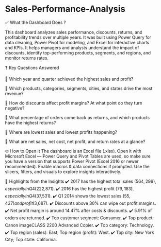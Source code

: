 # Sales-Performance-Analysis

✅ What the Dashboard Does ?

This dashboard analyzes sales performance, discounts, returns, and profitability trends over multiple years.
It was built using Power Query for data cleaning, Power Pivot for modeling, and Excel for interactive charts and KPIs.
It helps managers and analysts understand the impact of discounts, identify top-performing products, segments, and regions, and monitor returns rates.

❓ Key Questions Answered

📌 Which year and quarter achieved the highest sales and profit?

📌 Which products, categories, segments, cities, and states drive the most revenue?

📌 How do discounts affect profit margins? At what point do they turn negative?

📌 What percentage of orders come back as returns, and which products have the highest returns?

📌 Where are lowest sales and lowest profits happening?

📌 What are net sales, net cost, net profit, and return rates at a glance?

⚙️ How to Open It
The dashboard is an Excel file (.xlsx).
Open it with Microsoft Excel — Power Query and Pivot Tables are used, so make sure you have a version that supports Power Pivot (Excel 2016 or newer recommended).
Enable macros & data connections if prompted.
Use the slicers, filters, and visuals to explore insights interactively.

📌 Highlights from the Insights
✔️ 2017 has the highest total sales ($564,299), especially in Q4 ($222,871).
✔️ 2016 has the highest profit ($79,183), especially in Q4 ($37,531).
✔️ Q1 2014 shows the lowest sales ($55,437) and profit ($3,687).
✔️ Discounts above 30% can wipe out profit margins.
✔️ Net profit margin is around 14.47% after costs & discounts.
✔️ 5.91% of orders are returned.
✔️ Top customer segment: Consumer.
✔️ Top product: Canon imageCLASS 2200 Advanced Copier.
✔️ Top category: Technology.
✔️ Top region (sales): East; Top region (profit): West.
✔️ Top city: New York City; Top state: California.


